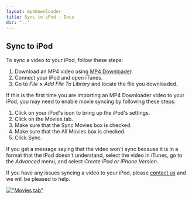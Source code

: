 ```yaml
---
layout: mp4downloader
title: Sync to iPod - Docs
dir: ".."
---
```

## Sync to iPod

To sync a video to your iPod, follow these steps:

1. Download an MP4 video using [MP4 Downloader](/mp4downloader/).
1. Connect your iPod and open iTunes.
1. Go to *File* **>** *Add File To Library* and locate the file you downloaded.

If this is the first time you are importing an MP4 Downloader video to your iPod, you may need to enable movie syncing by following these steps:

1. Click on your iPod's icon to bring up the iPod's settings.
1. Click on the Movies tab.
1. Make sure that the Sync Movies box is checked.
1. Make sure that the All Movies box is checked.
1. Click Sync.

If you get a message saying that the video won't sync because it is in a format that the iPod doesn't understand, select the video in iTunes, go to the *Advanced* menu, and select *Create iPod or iPhone Version*.

If you have any issues syncing a video to your iPod, please [contact us](../contact.html) and we will be pleased to help.

[!["Movies tab"][movies-small]][movies]

[movies-small]: http://mp4downloader.mozdev.org/movies-small.png
[movies]: http://mp4downloader.mozdev.org/movies.png